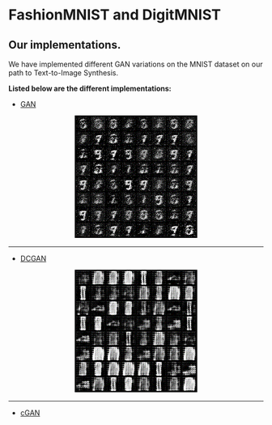 # FashionMNIST and DigitMNIST

## Our implementations.

We have implemented different GAN variations on the MNIST dataset on our path to Text-to-Image Synthesis.

**Listed below are the different implementations:**

 - [GAN](GAN)
 
 <div align="center">
  
 ![GANs demo](GAN/assets/digitmnist-gan.gif)
 
 </div>
 
 ___
 
 - [DCGAN](DCGAN)
 
 <div align="center">
  
 ![DCGANs demo](DCGAN/assets/fashionmnist-dcgan.gif)
 
 </div>
 
 ___
 
 - [cGAN](CGAN)
